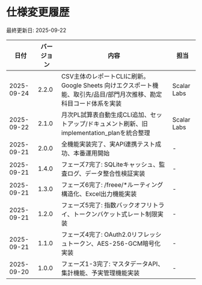 # 仕様変更履歴

最終更新日: 2025-09-22

| 日付 | バージョン | 内容 | 担当 |
|------|------------|------|------|
| 2025-09-24 | 2.2.0 | CSV主体のレポートCLIに刷新。Google Sheets 向けエクスポート機能、取引先/品目/部門月次推移、勘定科目コード体系を実装 | Scalar Labs |
| 2025-09-22 | 2.1.0 | 月次PL試算表自動生成CLI追加、セットアップ/ドキュメント刷新、旧implementation_planを統合整理 | Scalar Labs |
| 2025-09-21 | 2.0.0 | 全機能実装完了、実API連携テスト成功、本番運用開始 | - |
| 2025-09-21 | 1.4.0 | フェーズ7完了: SQLiteキャッシュ、監査ログ、データ整合性検証実装 | - |
| 2025-09-21 | 1.3.0 | フェーズ6完了: /freee/*ルーティング構造化、Excel出力機能実装 | - |
| 2025-09-21 | 1.2.0 | フェーズ5完了: 指数バックオフリトライ、トークンバケット式レート制限実装 | - |
| 2025-09-21 | 1.1.0 | フェーズ4完了: OAuth2.0リフレッシュトークン、AES-256-GCM暗号化実装 | - |
| 2025-09-20 | 1.0.0 | フェーズ1-3完了: マスタデータAPI、集計機能、予実管理機能実装 | - |
